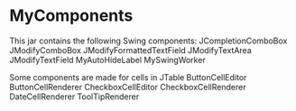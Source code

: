 # MyComponents

This jar contains the following Swing components:
JCompletionComboBox
JModifyComboBox
JModifyFormattedTextField
JModifyTextArea
JModifyTextField
MyAutoHideLabel
MySwingWorker

Some components are made for cells in JTable
ButtonCellEditor
ButtonCellRenderer
CheckboxCellEditor
CheckboxCellRenderer
DateCellRenderer
ToolTipRenderer
